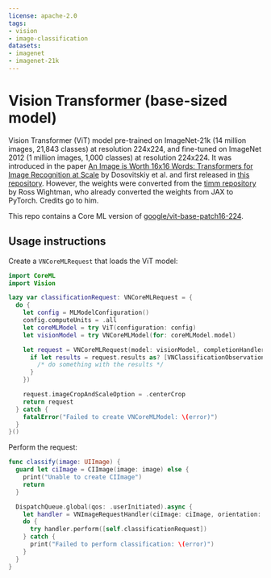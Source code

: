 ```yaml
---
license: apache-2.0
tags:
- vision
- image-classification
datasets:
- imagenet
- imagenet-21k
---
```


# Vision Transformer (base-sized model) 

Vision Transformer (ViT) model pre-trained on ImageNet-21k (14 million images, 21,843 classes) at resolution 224x224, and fine-tuned on ImageNet 2012 (1 million images, 1,000 classes) at resolution 224x224. It was introduced in the paper [An Image is Worth 16x16 Words: Transformers for Image Recognition at Scale](https://arxiv.org/abs/2010.11929) by Dosovitskiy et al. and first released in [this repository](https://github.com/google-research/vision_transformer). However, the weights were converted from the [timm repository](https://github.com/rwightman/pytorch-image-models) by Ross Wightman, who already converted the weights from JAX to PyTorch. Credits go to him. 

This repo contains a Core ML version of [google/vit-base-patch16-224](https://huggingface.co/google/vit-base-patch16-224).

## Usage instructions

Create a `VNCoreMLRequest` that loads the ViT model:

```swift
import CoreML
import Vision

lazy var classificationRequest: VNCoreMLRequest = {
  do {
    let config = MLModelConfiguration()
    config.computeUnits = .all
    let coreMLModel = try ViT(configuration: config)
    let visionModel = try VNCoreMLModel(for: coreMLModel.model)

    let request = VNCoreMLRequest(model: visionModel, completionHandler: { [weak self] request, error in
      if let results = request.results as? [VNClassificationObservation] {
        /* do something with the results */
      }
    })

    request.imageCropAndScaleOption = .centerCrop
    return request
  } catch {
    fatalError("Failed to create VNCoreMLModel: \(error)")
  }
}()
```

Perform the request:

```swift
func classify(image: UIImage) {
  guard let ciImage = CIImage(image: image) else {
    print("Unable to create CIImage")
    return
  }

  DispatchQueue.global(qos: .userInitiated).async {
    let handler = VNImageRequestHandler(ciImage: ciImage, orientation: .up)
    do {
      try handler.perform([self.classificationRequest])
    } catch {
      print("Failed to perform classification: \(error)")
    }
  }
}
```
